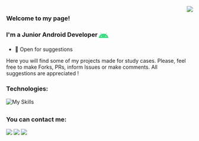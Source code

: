 <img src="https://user-images.githubusercontent.com/48939805/190914687-7636f0eb-3105-41c8-b133-1fe6488c50b5.png" height="400px" align="right" > 

### Welcome to my page! 
### I'm a Junior Android Developer <img align="center" alt="Android" width="26px" src="https://raw.githubusercontent.com/github/explore/80688e429a7d4ef2fca1e82350fe8e3517d3494d/topics/android/android.png"/> 
-  💼 Open for suggestions

Here you will find some of my projects made for study cases. Please, feel free to make Forks, PRs, inform Issues or make comments. All suggestions are appreciated !

### Technologies:
![My Skills](https://skillicons.dev/icons?i=java,kotlin,idea,androidstudio,gradle,git,github,firebase&theme=light)
 ##
 ### You can contact me:
  <a href = "https://t.me/aliakseikln"><img src="https://img.shields.io/badge/Telegram-2CA5E0?style=for-the-badge&logo=telegram&logoColor=white" target="_blank"></a>
  <a href = "mailto:aliakseikln@gmail.com"><img src="https://img.shields.io/badge/-Gmail-%23333?style=for-the-badge&logo=gmail&logoColor=red" target="_blank"></a>
  <a href= "https://www.linkedin.com/in/aliakseikln/" target="_blank"><img src="https://img.shields.io/badge/-LinkedIn-%230077B5?style=for-the-badge&logo=linkedin&logoColor=white" target="_blank"></a>
